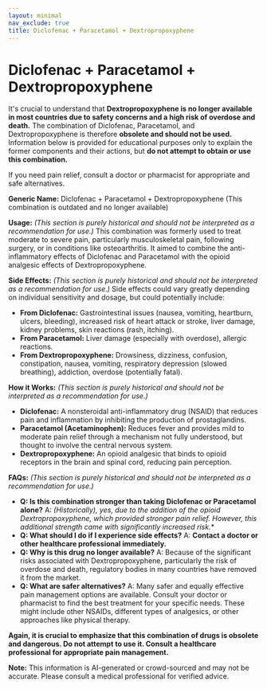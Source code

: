 ```yaml
---
layout: minimal
nav_exclude: true
title: Diclofenac + Paracetamol + Dextropropoxyphene
---
```


# Diclofenac + Paracetamol + Dextropropoxyphene

It's crucial to understand that **Dextropropoxyphene is no longer available in most countries due to safety concerns and a high risk of overdose and death.**  The combination of Diclofenac, Paracetamol, and Dextropropoxyphene is therefore **obsolete and should not be used.**  Information below is provided for educational purposes only to explain the former components and their actions, but **do not attempt to obtain or use this combination.**

If you need pain relief, consult a doctor or pharmacist for appropriate and safe alternatives.


**Generic Name:** Diclofenac + Paracetamol + Dextropropoxyphene (This combination is outdated and no longer available)


**Usage:** *(This section is purely historical and should not be interpreted as a recommendation for use.)*  This combination was formerly used to treat moderate to severe pain, particularly musculoskeletal pain, following surgery, or in conditions like osteoarthritis.  It aimed to combine the anti-inflammatory effects of Diclofenac and Paracetamol with the opioid analgesic effects of Dextropropoxyphene.


**Side Effects:** *(This section is purely historical and should not be interpreted as a recommendation for use.)*  Side effects could vary greatly depending on individual sensitivity and dosage, but could potentially include:

* **From Diclofenac:**  Gastrointestinal issues (nausea, vomiting, heartburn, ulcers, bleeding), increased risk of heart attack or stroke, liver damage, kidney problems, skin reactions (rash, itching).
* **From Paracetamol:** Liver damage (especially with overdose), allergic reactions.
* **From Dextropropoxyphene:**  Drowsiness, dizziness, confusion, constipation, nausea, vomiting, respiratory depression (slowed breathing), addiction, overdose (potentially fatal).


**How it Works:** *(This section is purely historical and should not be interpreted as a recommendation for use.)*

* **Diclofenac:** A nonsteroidal anti-inflammatory drug (NSAID) that reduces pain and inflammation by inhibiting the production of prostaglandins.
* **Paracetamol (Acetaminophen):** Reduces fever and provides mild to moderate pain relief through a mechanism not fully understood, but thought to involve the central nervous system.
* **Dextropropoxyphene:** An opioid analgesic that binds to opioid receptors in the brain and spinal cord, reducing pain perception.


**FAQs:** *(This section is purely historical and should not be interpreted as a recommendation for use.)*

* **Q: Is this combination stronger than taking Diclofenac or Paracetamol alone?**  A: *(Historically), yes, due to the addition of the opioid Dextropropoxyphene, which provided stronger pain relief.  However, this additional strength came with significantly increased risk.**
* **Q:  What should I do if I experience side effects?** A: **Contact a doctor or other healthcare professional immediately.**
* **Q: Why is this drug no longer available?** A: Because of the significant risks associated with Dextropropoxyphene, particularly the risk of overdose and death, regulatory bodies in many countries have removed it from the market.
* **Q: What are safer alternatives?** A:  Many safer and equally effective pain management options are available. Consult your doctor or pharmacist to find the best treatment for your specific needs.  These might include other NSAIDs, different types of analgesics, or other approaches like physical therapy.


**Again, it is crucial to emphasize that this combination of drugs is obsolete and dangerous.  Do not attempt to use it.  Consult a healthcare professional for appropriate pain management.**


**Note:** This information is AI-generated or crowd-sourced and may not be accurate. Please consult a medical professional for verified advice.